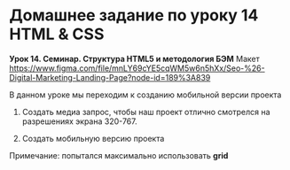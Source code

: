 # Домашнее задание по уроку 14 HTML & CSS

**Урок 14. Семинар. Структура HTML5 и методология БЭМ**
Макет https://www.figma.com/file/mnLY69cYE5cqWM5w6n5hXx/Seo-%26-Digital-Marketing-Landing-Page?node-id=189%3A839

В данном уроке мы переходим к созданию мобильной версии проекта

1. Создать медиа запрос, чтобы наш проект отлично смотрелся на разрешениях экрана 320-767.

2. Создать мобильную версию проекта

Примечание: попытался максимально использовать **grid**
